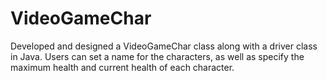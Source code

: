 # VideoGameChar
Developed and designed a VideoGameChar class along with a driver class in Java. Users can set a name for the characters, as well as specify the maximum health and current health of each character.
